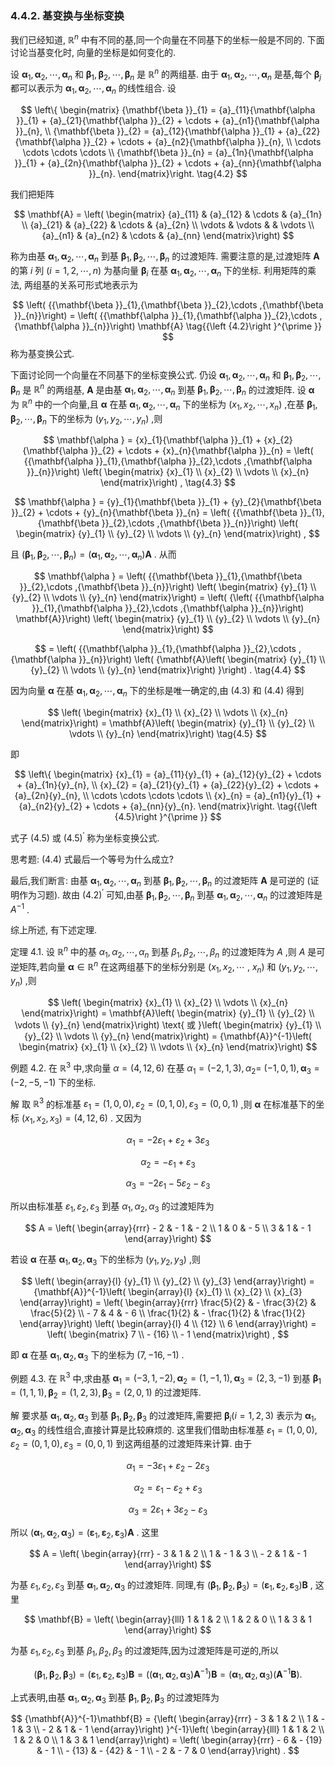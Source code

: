 ### 4.4.2. 基变换与坐标变换

我们已经知道, ${\mathbb{R}}^{n}$ 中有不同的基,同一个向量在不同基下的坐标一般是不同的. 下面讨论当基变化时, 向量的坐标是如何变化的.

设 ${\mathbf{\alpha }}_{1},{\mathbf{\alpha }}_{2},\cdots ,{\mathbf{\alpha }}_{n}$ 和 ${\mathbf{\beta }}_{1},{\mathbf{\beta }}_{2},\cdots ,{\mathbf{\beta }}_{n}$ 是 ${\mathbb{R}}^{n}$ 的两组基. 由于 ${\mathbf{\alpha }}_{1},{\mathbf{\alpha }}_{2},\cdots ,{\mathbf{\alpha }}_{n}$ 是基,每个 ${\mathbf{\beta }}_{j}$ 都可以表示为 ${\mathbf{\alpha }}_{1},{\mathbf{\alpha }}_{2},\cdots ,{\mathbf{\alpha }}_{n}$ 的线性组合. 设

$$
\left\{ \begin{matrix} {\mathbf{\beta }}_{1} = {a}_{11}{\mathbf{\alpha }}_{1} + {a}_{21}{\mathbf{\alpha }}_{2} + \cdots + {a}_{n1}{\mathbf{\alpha }}_{n}, \\ {\mathbf{\beta }}_{2} = {a}_{12}{\mathbf{\alpha }}_{1} + {a}_{22}{\mathbf{\alpha }}_{2} + \cdots + {a}_{n2}{\mathbf{\alpha }}_{n}, \\ \cdots \cdots \cdots \cdots \\ {\mathbf{\beta }}_{n} = {a}_{1n}{\mathbf{\alpha }}_{1} + {a}_{2n}{\mathbf{\alpha }}_{2} + \cdots + {a}_{nn}{\mathbf{\alpha }}_{n}. \end{matrix}\right. \tag{4.2}
$$

我们把矩阵

$$
\mathbf{A} = \left( \begin{matrix} {a}_{11} & {a}_{12} & \cdots & {a}_{1n} \\ {a}_{21} & {a}_{22} & \cdots & {a}_{2n} \\ \vdots & \vdots & & \vdots \\ {a}_{n1} & {a}_{n2} & \cdots & {a}_{nn} \end{matrix}\right)
$$

称为由基 ${\mathbf{\alpha }}_{1},{\mathbf{\alpha }}_{2},\cdots ,{\mathbf{\alpha }}_{n}$ 到基 ${\mathbf{\beta }}_{1},{\mathbf{\beta }}_{2},\cdots ,{\mathbf{\beta }}_{n}$ 的过渡矩阵. 需要注意的是,过渡矩阵 $\mathbf{A}$ 的第 $i$ 列 $\left( {i = 1,2,\cdots , n}\right)$ 为基向量 ${\mathbf{\beta }}_{i}$ 在基 ${\mathbf{\alpha }}_{1},{\mathbf{\alpha }}_{2},\cdots ,{\mathbf{\alpha }}_{n}$ 下的坐标. 利用矩阵的乘法, 两组基的关系可形式地表示为

$$
\left( {{\mathbf{\beta }}_{1},{\mathbf{\beta }}_{2},\cdots ,{\mathbf{\beta }}_{n}}\right) = \left( {{\mathbf{\alpha }}_{1},{\mathbf{\alpha }}_{2},\cdots ,{\mathbf{\alpha }}_{n}}\right) \mathbf{A} \tag{{\left {4.2}\right }^{\prime }}
$$
称为基变换公式.

下面讨论同一个向量在不同基下的坐标变换公式. 仍设 ${\mathbf{\alpha }}_{1},{\mathbf{\alpha }}_{2},\cdots ,{\mathbf{\alpha }}_{n}$ 和 ${\mathbf{\beta }}_{1},{\mathbf{\beta }}_{2},\cdots ,{\mathbf{\beta }}_{n}$ 是 ${\mathbb{R}}^{n}$ 的两组基, $\mathbf{A}$ 是由基 ${\mathbf{\alpha }}_{1},{\mathbf{\alpha }}_{2},\cdots ,{\mathbf{\alpha }}_{n}$ 到基 ${\mathbf{\beta }}_{1},{\mathbf{\beta }}_{2},\cdots ,{\mathbf{\beta }}_{n}$ 的过渡矩阵. 设 $\mathbf{\alpha }$ 为 ${\mathbb{R}}^{n}$ 中的一个向量,且 $\mathbf{\alpha }$ 在基 ${\mathbf{\alpha }}_{1},{\mathbf{\alpha }}_{2},\cdots ,{\mathbf{\alpha }}_{n}$ 下的坐标为 $\left( {{x}_{1},{x}_{2},\cdots ,{x}_{n}}\right)$ ,在基 ${\mathbf{\beta }}_{1},{\mathbf{\beta }}_{2},\cdots ,{\mathbf{\beta }}_{n}$ 下的坐标为 $\left( {{y}_{1},{y}_{2},\cdots ,{y}_{n}}\right)$ ,则

$$
\mathbf{\alpha } = {x}_{1}{\mathbf{\alpha }}_{1} + {x}_{2}{\mathbf{\alpha }}_{2} + \cdots + {x}_{n}{\mathbf{\alpha }}_{n} = \left( {{\mathbf{\alpha }}_{1},{\mathbf{\alpha }}_{2},\cdots ,{\mathbf{\alpha }}_{n}}\right) \left( \begin{matrix} {x}_{1} \\ {x}_{2} \\ \vdots \\ {x}_{n} \end{matrix}\right) , \tag{4.3}
$$

$$
\mathbf{\alpha } = {y}_{1}{\mathbf{\beta }}_{1} + {y}_{2}{\mathbf{\beta }}_{2} + \cdots + {y}_{n}{\mathbf{\beta }}_{n} = \left( {{\mathbf{\beta }}_{1},{\mathbf{\beta }}_{2},\cdots ,{\mathbf{\beta }}_{n}}\right) \left( \begin{matrix} {y}_{1} \\ {y}_{2} \\ \vdots \\ {y}_{n} \end{matrix}\right) ,
$$

且 $\left( {{\mathbf{\beta }}_{1},{\mathbf{\beta }}_{2},\cdots ,{\mathbf{\beta }}_{n}}\right) = \left( {{\mathbf{\alpha }}_{1},{\mathbf{\alpha }}_{2},\cdots ,{\mathbf{\alpha }}_{n}}\right) \mathbf{A}$ . 从而

$$
\mathbf{\alpha } = \left( {{\mathbf{\beta }}_{1},{\mathbf{\beta }}_{2},\cdots ,{\mathbf{\beta }}_{n}}\right) \left( \begin{matrix} {y}_{1} \\ {y}_{2} \\ \vdots \\ {y}_{n} \end{matrix}\right) = \left( {\left( {{\mathbf{\alpha }}_{1},{\mathbf{\alpha }}_{2},\cdots ,{\mathbf{\alpha }}_{n}}\right) \mathbf{A}}\right) \left( \begin{matrix} {y}_{1} \\ {y}_{2} \\ \vdots \\ {y}_{n} \end{matrix}\right)
$$

$$
= \left( {{\mathbf{\alpha }}_{1},{\mathbf{\alpha }}_{2},\cdots ,{\mathbf{\alpha }}_{n}}\right) \left( {\mathbf{A}\left( \begin{matrix} {y}_{1} \\ {y}_{2} \\ \vdots \\ {y}_{n} \end{matrix}\right) }\right) . \tag{4.4}
$$

因为向量 $\mathbf{\alpha }$ 在基 ${\mathbf{\alpha }}_{1},{\mathbf{\alpha }}_{2},\cdots ,{\mathbf{\alpha }}_{n}$ 下的坐标是唯一确定的,由 (4.3) 和 (4.4) 得到

$$
\left( \begin{matrix} {x}_{1} \\ {x}_{2} \\ \vdots \\ {x}_{n} \end{matrix}\right) = \mathbf{A}\left( \begin{matrix} {y}_{1} \\ {y}_{2} \\ \vdots \\ {y}_{n} \end{matrix}\right) \tag{4.5}
$$

即

$$
\left\{ \begin{matrix} {x}_{1} = {a}_{11}{y}_{1} + {a}_{12}{y}_{2} + \cdots + {a}_{1n}{y}_{n}, \\ {x}_{2} = {a}_{21}{y}_{1} + {a}_{22}{y}_{2} + \cdots + {a}_{2n}{y}_{n}, \\ \cdots \cdots \cdots \cdots \\ {x}_{n} = {a}_{n1}{y}_{1} + {a}_{n2}{y}_{2} + \cdots + {a}_{nn}{y}_{n}. \end{matrix}\right. \tag{{\left {4.5}\right }^{\prime }}
$$

式子 (4.5) 或 ${\left( {4.5}\right) }^{\prime }$ 称为坐标变换公式.

思考题: (4.4) 式最后一个等号为什么成立?

最后,我们断言: 由基 ${\mathbf{\alpha }}_{1},{\mathbf{\alpha }}_{2},\cdots ,{\mathbf{\alpha }}_{n}$ 到基 ${\mathbf{\beta }}_{1},{\mathbf{\beta }}_{2},\cdots ,{\mathbf{\beta }}_{n}$ 的过渡矩阵 $\mathbf{A}$ 是可逆的 (证明作为习题). 故由 ${\left( {4.2}\right) }^{\prime }$ 可知,由基 ${\mathbf{\beta }}_{1},{\mathbf{\beta }}_{2},\cdots ,{\mathbf{\beta }}_{n}$ 到基 ${\mathbf{\alpha }}_{1},{\mathbf{\alpha }}_{2},\cdots ,{\mathbf{\alpha }}_{n}$ 的过渡矩阵是 ${A}^{-1}$ .

综上所述, 有下述定理.

定理 4.1. 设 ${\mathbb{R}}^{n}$ 中的基 ${\alpha }_{1},{\alpha }_{2},\cdots ,{\alpha }_{n}$ 到基 ${\beta }_{1},{\beta }_{2},\cdots ,{\beta }_{n}$ 的过渡矩阵为 $A$ ,则 $A$ 是可逆矩阵,若向量 $\mathbf{\alpha } \in {\mathbb{R}}^{n}$ 在这两组基下的坐标分别是 $\left( {{x}_{1},{x}_{2},\cdots }\right.$ , $\left. {x}_{n}\right)$ 和 $\left( {{y}_{1},{y}_{2},\cdots ,{y}_{n}}\right)$ ,则

$$
\left( \begin{matrix} {x}_{1} \\ {x}_{2} \\ \vdots \\ {x}_{n} \end{matrix}\right) = \mathbf{A}\left( \begin{matrix} {y}_{1} \\ {y}_{2} \\ \vdots \\ {y}_{n} \end{matrix}\right) \text{ 或 }\left( \begin{matrix} {y}_{1} \\ {y}_{2} \\ \vdots \\ {y}_{n} \end{matrix}\right) = {\mathbf{A}}^{-1}\left( \begin{matrix} {x}_{1} \\ {x}_{2} \\ \vdots \\ {x}_{n} \end{matrix}\right)
$$

例题 4.2. 在 ${\mathbb{R}}^{3}$ 中,求向量 $\alpha = \left( {4,{12},6}\right)$ 在基 ${\alpha }_{1} = \left( {-2,1,3}\right) ,{\alpha }_{2} =$ $\left( {-1,0,1}\right) ,{\mathbf{\alpha }}_{3} = \left( {-2, - 5, - 1}\right)$ 下的坐标.

解 取 ${\mathbb{R}}^{3}$ 的标准基 ${\varepsilon }_{1} = \left( {1,0,0}\right) ,{\varepsilon }_{2} = \left( {0,1,0}\right) ,{\varepsilon }_{3} = \left( {0,0,1}\right)$ ,则 $\mathbf{\alpha }$ 在标准基下的坐标 $\left( {{x}_{1},{x}_{2},{x}_{3}}\right) = \left( {4,{12},6}\right)$ . 又因为

$$
{\alpha }_{1} = - 2{\varepsilon }_{1} + {\varepsilon }_{2} + 3{\varepsilon }_{3}
$$

$$
{\alpha }_{2} = - {\varepsilon }_{1} + {\varepsilon }_{3}
$$

$$
{\alpha }_{3} = - 2{\varepsilon }_{1} - 5{\varepsilon }_{2} - {\varepsilon }_{3}
$$

所以由标准基 ${\varepsilon }_{1},{\varepsilon }_{2},{\varepsilon }_{3}$ 到基 ${\alpha }_{1},{\alpha }_{2},{\alpha }_{3}$ 的过渡矩阵为

$$
A = \left( \begin{array}{rrr} - 2 & - 1 & - 2 \\ 1 & 0 & - 5 \\ 3 & 1 & - 1 \end{array}\right)
$$

若设 $\mathbf{\alpha }$ 在基 ${\mathbf{\alpha }}_{1},{\mathbf{\alpha }}_{2},{\mathbf{\alpha }}_{3}$ 下的坐标为 $\left( {{y}_{1},{y}_{2},{y}_{3}}\right)$ ,则

$$
\left( \begin{array}{l} {y}_{1} \\ {y}_{2} \\ {y}_{3} \end{array}\right) = {\mathbf{A}}^{-1}\left( \begin{array}{l} {x}_{1} \\ {x}_{2} \\ {x}_{3} \end{array}\right) = \left( \begin{array}{rrr} \frac{5}{2} & - \frac{3}{2} & \frac{5}{2} \\ - 7 & 4 & - 6 \\ \frac{1}{2} & - \frac{1}{2} & \frac{1}{2} \end{array}\right) \left( \begin{array}{l} 4 \\ {12} \\ 6 \end{array}\right) = \left( \begin{matrix} 7 \\ - {16} \\ - 1 \end{matrix}\right) ,
$$

即 $\mathbf{\alpha }$ 在基 ${\mathbf{\alpha }}_{1},{\mathbf{\alpha }}_{2},{\mathbf{\alpha }}_{3}$ 下的坐标为 $\left( {7, - {16}, - 1}\right)$ .

例题 4.3. 在 ${\mathbb{R}}^{3}$ 中,求由基 ${\mathbf{\alpha }}_{1} = \left( {-3,1, - 2}\right) ,{\mathbf{\alpha }}_{2} = \left( {1, - 1,1}\right) ,{\mathbf{\alpha }}_{3} = \left( {2,3, - 1}\right)$ 到基 ${\mathbf{\beta }}_{1} = \left( {1,1,1}\right) ,{\mathbf{\beta }}_{2} = \left( {1,2,3}\right) ,{\mathbf{\beta }}_{3} = \left( {2,0,1}\right)$ 的过渡矩阵.

解 要求基 ${\mathbf{\alpha }}_{1},{\mathbf{\alpha }}_{2},{\mathbf{\alpha }}_{3}$ 到基 ${\mathbf{\beta }}_{1},{\mathbf{\beta }}_{2},{\mathbf{\beta }}_{3}$ 的过渡矩阵,需要把 ${\mathbf{\beta }}_{i}\left( {i = 1,2,3}\right)$ 表示为 ${\mathbf{\alpha }}_{1},{\mathbf{\alpha }}_{2},{\mathbf{\alpha }}_{3}$ 的线性组合,直接计算是比较麻烦的. 这里我们借助由标准基 ${\varepsilon }_{1} = \left( {1,0,0}\right) ,{\varepsilon }_{2} = \left( {0,1,0}\right) ,{\varepsilon }_{3} = \left( {0,0,1}\right)$ 到这两组基的过渡矩阵来计算. 由于

$$
{\alpha }_{1} = - 3{\varepsilon }_{1} + {\varepsilon }_{2} - 2{\varepsilon }_{3}
$$

$$
{\alpha }_{2} = {\varepsilon }_{1} - {\varepsilon }_{2} + {\varepsilon }_{3}
$$

$$
{\alpha }_{3} = 2{\varepsilon }_{1} + 3{\varepsilon }_{2} - {\varepsilon }_{3}
$$

所以 $\left( {{\mathbf{\alpha }}_{1},{\mathbf{\alpha }}_{2},{\mathbf{\alpha }}_{3}}\right) = \left( {{\mathbf{\varepsilon }}_{1},{\mathbf{\varepsilon }}_{2},{\mathbf{\varepsilon }}_{3}}\right) \mathbf{A}$ . 这里

$$
A = \left( \begin{array}{rrr} - 3 & 1 & 2 \\ 1 & - 1 & 3 \\ - 2 & 1 & - 1 \end{array}\right)
$$

为基 ${\varepsilon }_{1},{\varepsilon }_{2},{\varepsilon }_{3}$ 到基 ${\mathbf{\alpha }}_{1},{\mathbf{\alpha }}_{2},{\mathbf{\alpha }}_{3}$ 的过渡矩阵. 同理,有 $\left( {{\mathbf{\beta }}_{1},{\mathbf{\beta }}_{2},{\mathbf{\beta }}_{3}}\right) = \left( {{\mathbf{\varepsilon }}_{1},{\mathbf{\varepsilon }}_{2},{\mathbf{\varepsilon }}_{3}}\right) \mathbf{B}$ , 这里

$$
\mathbf{B} = \left( \begin{array}{lll} 1 & 1 & 2 \\ 1 & 2 & 0 \\ 1 & 3 & 1 \end{array}\right)
$$

为基 ${\varepsilon }_{1},{\varepsilon }_{2},{\varepsilon }_{3}$ 到基 ${\beta }_{1},{\beta }_{2},{\beta }_{3}$ 的过渡矩阵,因为过渡矩阵是可逆的,所以

$$
\left( {{\mathbf{\beta }}_{1},{\mathbf{\beta }}_{2},{\mathbf{\beta }}_{3}}\right) = \left( {{\mathbf{\varepsilon }}_{1},{\mathbf{\varepsilon }}_{2},{\mathbf{\varepsilon }}_{3}}\right) \mathbf{B} = \left( {\left( {{\mathbf{\alpha }}_{1},{\mathbf{\alpha }}_{2},{\mathbf{\alpha }}_{3}}\right) {\mathbf{A}}^{-1}}\right) \mathbf{B} = \left( {{\mathbf{\alpha }}_{1},{\mathbf{\alpha }}_{2},{\mathbf{\alpha }}_{3}}\right) \left( {{\mathbf{A}}^{-1}\mathbf{B}}\right) .
$$

上式表明,由基 ${\mathbf{\alpha }}_{1},{\mathbf{\alpha }}_{2},{\mathbf{\alpha }}_{3}$ 到基 ${\mathbf{\beta }}_{1},{\mathbf{\beta }}_{2},{\mathbf{\beta }}_{3}$ 的过渡矩阵为

$$
{\mathbf{A}}^{-1}\mathbf{B} = {\left( \begin{array}{rrr} - 3 & 1 & 2 \\ 1 & - 1 & 3 \\ - 2 & 1 & - 1 \end{array}\right) }^{-1}\left( \begin{array}{lll} 1 & 1 & 2 \\ 1 & 2 & 0 \\ 1 & 3 & 1 \end{array}\right) = \left( \begin{array}{rrr} - 6 & - {19} & - 1 \\ - {13} & - {42} & - 1 \\ - 2 & - 7 & 0 \end{array}\right) .
$$